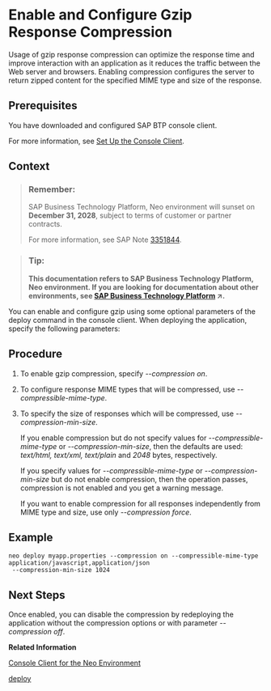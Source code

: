 <!-- loio390594a7ee9e4a51b5f5eb6af61d8bdc -->

# Enable and Configure Gzip Response Compression

Usage of gzip response compression can optimize the response time and improve interaction with an application as it reduces the traffic between the Web server and browsers. Enabling compression configures the server to return zipped content for the specified MIME type and size of the response.



## Prerequisites

You have downloaded and configured SAP BTP console client.

For more information, see [Set Up the Console Client](../30-development-neo/set-up-the-console-client-7613dee.md).



## Context

> ### Remember:  
> SAP Business Technology Platform, Neo environment will sunset on **December 31, 2028**, subject to terms of customer or partner contracts.
> 
> For more information, see SAP Note [3351844](https://me.sap.com/notes/3351844).

> ### Tip:  
> **This documentation refers to SAP Business Technology Platform, Neo environment. If you are looking for documentation about other environments, see [SAP Business Technology Platform](https://help.sap.com/viewer/65de2977205c403bbc107264b8eccf4b/Cloud/en-US/6a2c1ab5a31b4ed9a2ce17a5329e1dd8.html "SAP Business Technology Platform (SAP BTP) is an integrated offering comprised of four technology portfolios: database and data management, application development and integration, analytics, and intelligent technologies. The platform offers users the ability to turn data into business value, compose end-to-end business processes, and build and extend SAP applications quickly.") :arrow_upper_right:.**

You can enable and configure gzip using some optional parameters of the deploy command in the console client. When deploying the application, specify the following parameters:



## Procedure

1.  To enable gzip compression, specify *\--compression on*.

2.  To configure response MIME types that will be compressed, use *\--compressible-mime-type*.

3.  To specify the size of responses which will be compressed, use *\--compression-min-size*.

    If you enable compression but do not specify values for *\--compressible-mime-type* or *\--compression-min-size*, then the defaults are used: *text/html, text/xml, text/plain* and *2048* bytes, respectively.

    If you specify values for *\--compressible-mime-type* or *\--compression-min-size* but do not enable compression, then the operation passes, compression is not enabled and you get a warning message.

    If you want to enable compression for all responses independently from MIME type and size, use only *\--compression force*.




## Example

```
neo deploy myapp.properties --compression on --compressible-mime-type application/javascript,application/json
 --compression-min-size 1024
```



## Next Steps

Once enabled, you can disable the compression by redeploying the application without the compression options or with parameter *\--compression off*.

**Related Information**  


[Console Client for the Neo Environment](console-client-for-the-neo-environment-7613230.md)

[deploy](deploy-937db4f.md "Deploying an application publishes it to SAP BTP. Use the optional parameters to make some specific configurations of the deployed application.")


